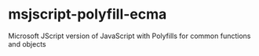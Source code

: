# msjscript-polyfill-ecma
Microsoft JScript version of JavaScript with Polyfills for common functions and objects
